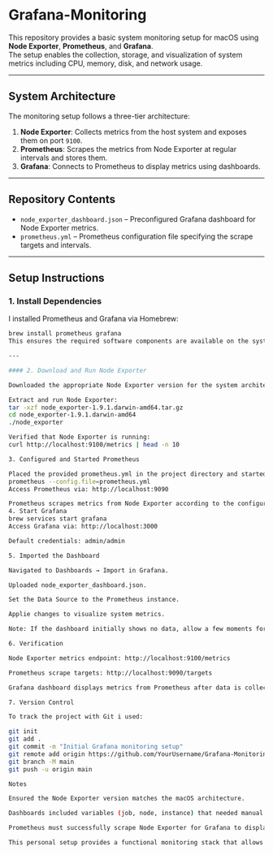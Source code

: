 
# Grafana-Monitoring

This repository provides a basic system monitoring setup for macOS using **Node Exporter**, **Prometheus**, and **Grafana**.  
The setup enables the collection, storage, and visualization of system metrics including CPU, memory, disk, and network usage.

---
## System Architecture
The monitoring setup follows a three-tier architecture:

1. **Node Exporter**: Collects metrics from the host system and exposes them on port `9100`.  
2. **Prometheus**: Scrapes the metrics from Node Exporter at regular intervals and stores them.  
3. **Grafana**: Connects to Prometheus to display metrics using dashboards.

---

## Repository Contents

- `node_exporter_dashboard.json` – Preconfigured Grafana dashboard for Node Exporter metrics.  
- `prometheus.yml` – Prometheus configuration file specifying the scrape targets and intervals.

---

## Setup Instructions

### 1. Install Dependencies

I installed Prometheus and Grafana via Homebrew:

```bash
brew install prometheus grafana
This ensures the required software components are available on the system.

---

#### 2. Download and Run Node Exporter

Downloaded the appropriate Node Exporter version for the system architecture (Intel amd64 or Apple Silicon arm64) from the Node Exporter releases

Extract and run Node Exporter:
tar -xzf node_exporter-1.9.1.darwin-amd64.tar.gz
cd node_exporter-1.9.1.darwin-amd64
./node_exporter

Verified that Node Exporter is running:
curl http://localhost:9100/metrics | head -n 10

3. Configured and Started Prometheus

Placed the provided prometheus.yml in the project directory and started Prometheus:
prometheus --config.file=prometheus.yml
Access Prometheus via: http://localhost:9090

Prometheus scrapes metrics from Node Exporter according to the configuration.
4. Start Grafana
brew services start grafana
Access Grafana via: http://localhost:3000

Default credentials: admin/admin

5. Imported the Dashboard

Navigated to Dashboards → Import in Grafana.

Uploaded node_exporter_dashboard.json.

Set the Data Source to the Prometheus instance.

Applie changes to visualize system metrics.

Note: If the dashboard initially shows no data, allow a few moments for Prometheus to scrape metrics.

6. Verification

Node Exporter metrics endpoint: http://localhost:9100/metrics

Prometheus scrape targets: http://localhost:9090/targets

Grafana dashboard displays metrics from Prometheus after data is collected.

7. Version Control

To track the project with Git i used:

git init
git add .
git commit -m "Initial Grafana monitoring setup"
git remote add origin https://github.com/YourUsername/Grafana-Monitoring.git
git branch -M main
git push -u origin main

Notes

Ensured the Node Exporter version matches the macOS architecture.

Dashboards included variables (job, node, instance) that needed manual correction/selection for metrics display.

Prometheus must successfully scrape Node Exporter for Grafana to display data and manauak checks and restart of Grafana was needed.

This personal setup provides a functional monitoring stack that allows visualization of system metrics in a Grafana dashboard on macOS.

